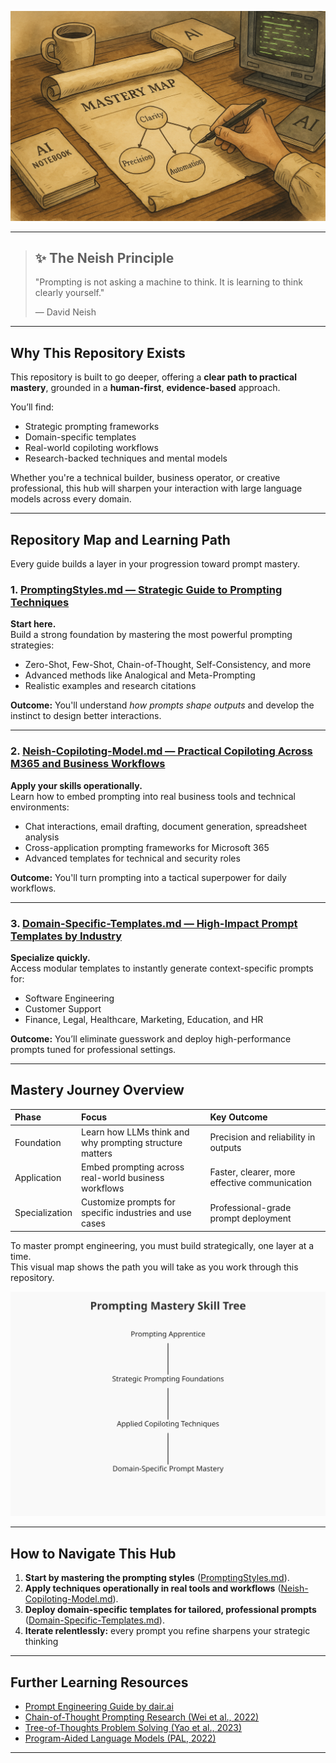 ![Cover](masteryMap.png)

---
> ## ✨ The Neish Principle
> 
> "Prompting is not asking a machine to think. It is learning to think clearly yourself."
> 
> — David Neish
---

## Why This Repository Exists

This repository is built to go deeper, offering a **clear path to practical mastery**, grounded in a **human-first**, **evidence-based** approach.

You’ll find:
- Strategic prompting frameworks
- Domain-specific templates
- Real-world copiloting workflows
- Research-backed techniques and mental models

Whether you're a technical builder, business operator, or creative professional, this hub will sharpen your interaction with large language models across every domain.

---

## Repository Map and Learning Path

Every guide builds a layer in your progression toward prompt mastery.

### 1. [PromptingStyles.md — Strategic Guide to Prompting Techniques](./PromptingStyles.md)

**Start here.**  
Build a strong foundation by mastering the most powerful prompting strategies:
- Zero-Shot, Few-Shot, Chain-of-Thought, Self-Consistency, and more
- Advanced methods like Analogical and Meta-Prompting
- Realistic examples and research citations

**Outcome:** You'll understand *how prompts shape outputs* and develop the instinct to design better interactions.

---

### 2. [Neish-Copiloting-Model.md — Practical Copiloting Across M365 and Business Workflows](./Neish-Copiloting-Model.md)

**Apply your skills operationally.**  
Learn how to embed prompting into real business tools and technical environments:
- Chat interactions, email drafting, document generation, spreadsheet analysis
- Cross-application prompting frameworks for Microsoft 365
- Advanced templates for technical and security roles

**Outcome:** You'll turn prompting into a tactical superpower for daily workflows.

---

### 3. [Domain-Specific-Templates.md — High-Impact Prompt Templates by Industry](./Domain-Specific-Templates.md)

**Specialize quickly.**  
Access modular templates to instantly generate context-specific prompts for:
- Software Engineering
- Customer Support
- Finance, Legal, Healthcare, Marketing, Education, and HR

**Outcome:** You’ll eliminate guesswork and deploy high-performance prompts tuned for professional settings.

---

## Mastery Journey Overview

| Phase | Focus | Key Outcome |
|:-----|:------|:-----------|
| Foundation | Learn how LLMs think and why prompting structure matters | Precision and reliability in outputs |
| Application | Embed prompting across real-world business workflows | Faster, clearer, more effective communication |
| Specialization | Customize prompts for specific industries and use cases | Professional-grade prompt deployment |

To master prompt engineering, you must build strategically, one layer at a time.  
This visual map shows the path you will take as you work through this repository.

<img src="https://raw.githubusercontent.com/dneish2/Prompting-101/main/skill-tree.svg" alt="Prompting Mastery Skill Tree" width="700"/>

---

## How to Navigate This Hub

1. **Start by mastering the prompting styles** ([PromptingStyles.md](./PromptingStyles.md)).
2. **Apply techniques operationally in real tools and workflows** ([Neish-Copiloting-Model.md](./Neish-Copiloting-Model.md)).
3. **Deploy domain-specific templates for tailored, professional prompts** ([Domain-Specific-Templates.md](./Domain-Specific-Templates.md)).
4. **Iterate relentlessly:** every prompt you refine sharpens your strategic thinking


---

## Further Learning Resources

- [Prompt Engineering Guide by dair.ai](https://www.promptingguide.ai/)
- [Chain-of-Thought Prompting Research (Wei et al., 2022)](https://arxiv.org/abs/2201.11903)
- [Tree-of-Thoughts Problem Solving (Yao et al., 2023)](https://arxiv.org/abs/2305.10601)
- [Program-Aided Language Models (PAL, 2022)](https://arxiv.org/abs/2203.13181)

---
